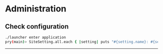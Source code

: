 # Administration

## Check configuration
```bash
./launcher enter application
pry(main)> SiteSetting.all.each { |setting| puts "#{setting.name}: #{setting.value}" }
```
---